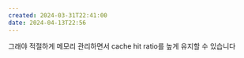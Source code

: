 ```yaml
---
created: 2024-03-31T22:41:00
date: 2024-04-13T22:56
---
```

그래야 적절하게 메모리 관리하면서 cache hit ratio를 높게 유지할 수 있습니다